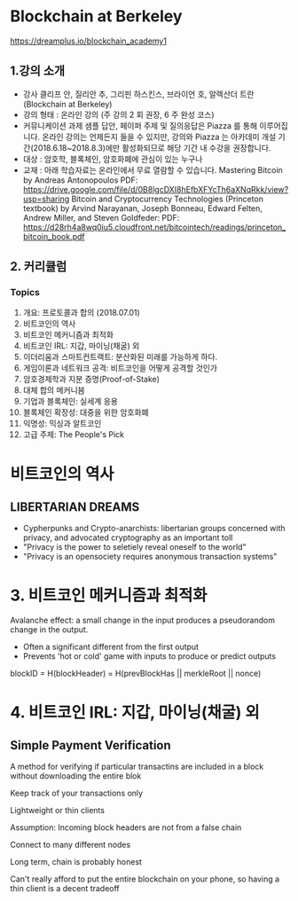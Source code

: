 # Blockchain at Berkeley

https://dreamplus.io/blockchain_academy1

## 1.강의 소개

- 강사
  클리프 안, 질리안 추, 그리핀 하스킨스, 브라이언 호, 알렉산더 트란 (Blockchain at Berkeley)
- 강의 형태 : 온라인 강의 (주 강의 2 회 권장, 6 주 완성 코스)
- 커뮤니케이션
  과제 샘플 답안, 페이퍼 주제 및 질의응답은 Piazza 를 통해 이루어집니다. 온라인 강의는 언제든지 들을 수 있지만, 강의와 Piazza 는 아카데미 개설 기간(2018.6.18~2018.8.3)에만 활성화되므로 해당 기간 내 수강을 권장합니다.
- 대상 : 암호학, 블록체인, 암호화폐에 관심이 있는 누구나
- 교재 : 아래 학습자료는 온라인에서 무료 열람할 수 있습니다.
  Mastering Bitcoin by Andreas Antonopoulos
  PDF: https://drive.google.com/file/d/0B8lgcDXI8hEfbXFYcTh6aXNqRkk/view?usp=sharing
  Bitcoin and Cryptocurrency Technologies (Princeton textbook) by Arvind Narayanan, Joseph Bonneau, Edward Felten, Andrew Miller, and Steven Goldfeder:
  PDF: https://d28rh4a8wq0iu5.cloudfront.net/bitcointech/readings/princeton_bitcoin_book.pdf

## 2. 커리큘럼

### Topics

1.  개요: 프로토콜과 합의 (2018.07.01)
2.  비트코인의 역사
3.  비트코인 메커니즘과 최적화
4.  비트코인 IRL: 지갑, 마이닝(채굴) 외
5.  이더리움과 스마트컨트랙트: 분산화된 미래를 가능하게 하다.
6.  게임이론과 네트워크 공격: 비트코인을 어떻게 공격할 것인가
7.  암호경제학과 지분 증명(Proof-of-Stake)
8.  대체 합의 메커니븜
9.  기업과 블록체인: 실세계 응용
10. 블록체인 확장성: 대중을 위한 암호화폐
11. 익명성: 믹싱과 알트코인
12. 고급 주제: The People's Pick

# 비트코인의 역사

## LIBERTARIAN DREAMS

- Cypherpunks and Crypto-anarchists: libertarian groups concerned with privacy, and advocated cryptography as an important toll
- "Privacy is the power to seletiely reveal oneself to the world"
- "Privacy is an opensociety requires anonymous transaction systems"

# 3. 비트코인 메커니즘과 최적화

Avalanche effect: a small change in the input produces a pseudorandom change in the output.

- Often a significant different from the first output
- Prevents 'hot or cold' game with inputs to produce or predict outputs

blockID = H(blockHeader) = H(prevBlockHas || merkleRoot || nonce)

# 4. 비트코인 IRL: 지갑, 마이닝(채굴) 외

## Simple Payment Verification

A method for verifying if particular transactins are included in a block without downloading the entire blok

Keep track of your transactions only

Lightweight or thin clients

Assumption: Incoming block headers are not from a false chain

Connect to many different nodes

Long term, chain is probably honest

Can't really afford to put the entire blockchain on your phone, so having a thin client is a decent tradeoff
